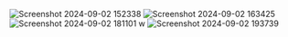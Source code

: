 ![Screenshot 2024-09-02 152338](https://github.com/user-attachments/assets/84742014-7209-42aa-b949-10c87916b7c4)
![Screenshot 2024-09-02 163425](https://github.com/user-attachments/assets/9cddfefe-8fdc-40e5-bb43-a6087a92105b)
![Screenshot 2024-09-02 181101](https://github.com/user-attachments/assets/5c578eb6-4a1d-48d7-ab37-a86d111a070a)
w
![Screenshot 2024-09-02 193739](https://github.com/user-attachments/assets/8d441bce-d12d-449e-a720-5013cfd9b45f)
